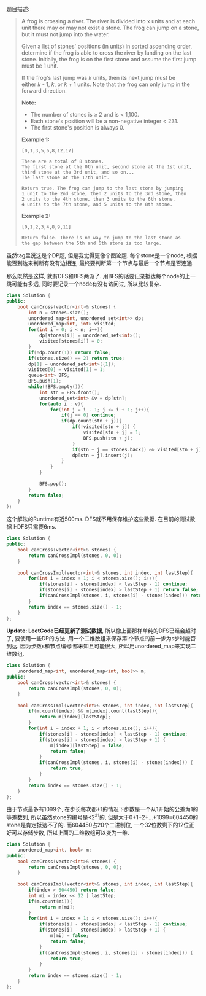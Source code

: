 题目描述:

> A frog is crossing a river. The river is divided into x units and at each unit there may or may not exist a stone. The frog can jump on a stone, but it must not jump into the water.
>
> Given a list of stones' positions (in units) in sorted ascending order, determine if the frog is able to cross the river by landing on the last stone. Initially, the frog is on the first stone and assume the first jump must be 1 unit.
>
> If the frog's last jump was *k* units, then its next jump must be either *k* - 1, *k*, or *k* + 1 units. Note that the frog can only jump in the forward direction.
>
> **Note:**
>
> - The number of stones is ≥ 2 and is < 1,100.
> - Each stone's position will be a non-negative integer < 231.
> - The first stone's position is always 0.
>
> **Example 1:**
>
> ```
> [0,1,3,5,6,8,12,17]
>
> There are a total of 8 stones.
> The first stone at the 0th unit, second stone at the 1st unit,
> third stone at the 3rd unit, and so on...
> The last stone at the 17th unit.
>
> Return true. The frog can jump to the last stone by jumping 
> 1 unit to the 2nd stone, then 2 units to the 3rd stone, then 
> 2 units to the 4th stone, then 3 units to the 6th stone, 
> 4 units to the 7th stone, and 5 units to the 8th stone.
>
> ```
>
> **Example 2:**
>
> ```
> [0,1,2,3,4,8,9,11]
>
> Return false. There is no way to jump to the last stone as 
> the gap between the 5th and 6th stone is too large.
> ```

虽然tag里说这是个DP题, 但是我觉得更像个图论题. 每个stone是一个node, 根据能否到达来判断有没有边相连, 最终要判断第一个节点与最后一个节点是否连通.

那么既然是这样, 就有DFS和BFS两派了. 用BFS的话要记录抵达每个node的上一跳可能有多远, 同时要记录一个node有没有访问过, 所以比较复杂.

```c++
class Solution {
public:
    bool canCross(vector<int>& stones) {
        int n = stones.size();
        unordered_map<int, unordered_set<int>> dp;
        unordered_map<int, int> visited;
        for(int i = 0; i < n; i++){
            dp[stones[i]] = unordered_set<int>();
            visited[stones[i]] = 0;
        }
        if(!dp.count(1)) return false;
        if(stones.size() == 2) return true;
        dp[1] = unordered_set<int>({1});
        visited[0] = visited[1] = 1;
        queue<int> BFS;
        BFS.push(1);
        while(!BFS.empty()){
            int stn = BFS.front();
            unordered_set<int> &v = dp[stn];
            for(auto i : v){
                for(int j = i - 1; j <= i + 1; j++){
                    if(j == 0) continue;
                    if(dp.count(stn + j)){
                        if(!visited[stn + j]) {
                            visited[stn + j] = 1;
                            BFS.push(stn + j);
                        }
                        if(stn + j == stones.back() && visited[stn + j]) return true;
                        dp[stn + j].insert(j);
                    }
                }
            }
            
            BFS.pop();
        }
        return false;
    }
};
```

这个解法的Runtime有近500ms. DFS就不用保存维护这些数据. 在目前的测试数据上DFS只需要6ms.

```c++
class Solution {
public:
    bool canCross(vector<int>& stones) {
        return canCrossImpl(stones, 0, 0);
    }
    
    bool canCrossImpl(vector<int>& stones, int index, int lastStep){
        for(int i = index + 1; i < stones.size(); i++){
            if(stones[i] - stones[index] < lastStep - 1) continue;
            if(stones[i] - stones[index] > lastStep + 1) return false;
            if(canCrossImpl(stones, i, stones[i] - stones[index])) return true;
        }
        return index == stones.size() - 1;
    }
};
```

**Update: LeetCode已经更新了测试数据**, 所以像上面那样单纯的DFS已经会超时了, 要使用一些DP的方法. 用一个二维数组来保存第i个节点的前一步为s步时能否到达. 因为步数s和节点编号i都未知且可能很大, 所以用unordered_map来实现二维数组.

```c++
class Solution {
    unordered_map<int, unordered_map<int, bool>> m;
public:
    bool canCross(vector<int>& stones) {
        return canCrossImpl(stones, 0, 0);
    }
    
    bool canCrossImpl(vector<int>& stones, int index, int lastStep){
        if(m.count(index) && m[index].count(lastStep)){
            return m[index][lastStep];
        }
        for(int i = index + 1; i < stones.size(); i++){
            if(stones[i] - stones[index] < lastStep - 1) continue;
            if(stones[i] - stones[index] > lastStep + 1) {
                m[index][lastStep] = false;
                return false;
            }
            if(canCrossImpl(stones, i, stones[i] - stones[index])) {
                return true;
            }
        }
        return index == stones.size() - 1;
    }
};
```

由于节点最多有1099个, 在步长每次都+1的情况下步数是一个从1开始的公差为1的等差数列, 所以虽然stone的编号是<2<sup>31</sup>的, 但是大于0+1+2+...+1099=604450的stone是肯定抵达不了的. 而604450占20个二进制位, 一个32位数剩下的12位正好可以存储步数, 所以上面的二维数组可以变为一维.

```c++
class Solution {
    unordered_map<int, bool> m;
public:
    bool canCross(vector<int>& stones) {
        return canCrossImpl(stones, 0, 0);
    }
    
    bool canCrossImpl(vector<int>& stones, int index, int lastStep){
        if(index > 604450) return false;
        int mi = index << 12 | lastStep;
        if(m.count(mi)){
            return m[mi];
        }
        for(int i = index + 1; i < stones.size(); i++){
            if(stones[i] - stones[index] < lastStep - 1) continue;
            if(stones[i] - stones[index] > lastStep + 1) {
                m[mi] = false;
                return false;
            }
            if(canCrossImpl(stones, i, stones[i] - stones[index])) {
                return true;
            }
        }
        return index == stones.size() - 1;
    }
};
```

